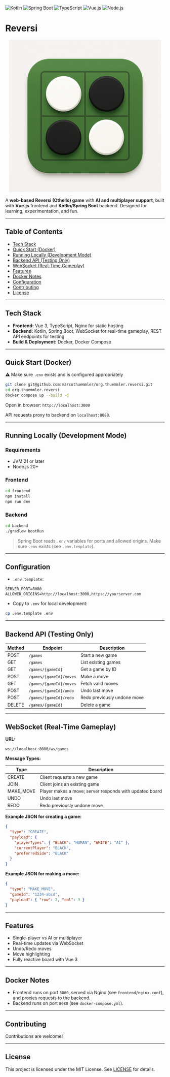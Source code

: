 ![Kotlin](https://img.shields.io/badge/Kotlin-2.2.0-purple)
![Spring Boot](https://img.shields.io/badge/SpringBoot-3.5.5-green)
![TypeScript](https://img.shields.io/badge/TypeScript-5.8.0-blue)
![Vue.js](https://img.shields.io/badge/Vue-3.5.18-brightgreen)
![Node.js](https://img.shields.io/badge/Node-20.19.0-yellow)

# Reversi

<div align="center">
  <img src="./images/image.png" width="480"/>
</div>

A **web-based Reversi (Othello) game** with **AI and multiplayer support**, built with **Vue.js** frontend and **Kotlin/Spring Boot** backend. Designed for learning, experimentation, and fun.

---

## Table of Contents

* [Tech Stack](#tech-stack)
* [Quick Start (Docker)](#quick-start-docker)
* [Running Locally (Development Mode)](#running-locally-development-mode)
* [Backend API (Testing Only)](#backend-api-testing-only)
* [WebSocket (Real-Time Gameplay)](#websocket-real-time-gameplay)
* [Features](#features)
* [Docker Notes](#docker-notes)
* [Configuration](#configuration)
* [Contributing](#contributing)
* [License](#license)

---

## Tech Stack

* **Frontend:** Vue 3, TypeScript, Nginx for static hosting
* **Backend:** Kotlin, Spring Boot, WebSocket for real-time gameplay, REST API endpoints for testing
* **Build & Deployment:** Docker, Docker Compose

---

## Quick Start (Docker)

⚠️ Make sure `.env` exists and is configured appropriately

```bash
git clone git@github.com:marcothuemmler/org.thuemmler.reversi.git
cd org.thuemmler.reversi
docker compose up --build -d
```

Open in browser: `http://localhost:3000`

API requests proxy to backend on `localhost:8080`.

---

## Running Locally (Development Mode)

### Requirements

* JVM 21 or later
* Node.js 20+

### Frontend

```bash
cd frontend
npm install
npm run dev
```

### Backend

```bash
cd backend
./gradlew bootRun
```

> Spring Boot reads `.env` variables for ports and allowed origins. Make sure `.env` exists (see `.env.template`).

---

## Configuration

* `.env.template`:

```env
SERVER_PORT=8080
ALLOWED_ORIGINS=http://localhost:3000,https://yourserver.com
```

* Copy to `.env` for local development:

```bash
cp .env.template .env
```

---

## Backend API (Testing Only)

| Method | Endpoint                | Description                 |
| ------ | ----------------------- | --------------------------- |
| POST   | `/games`                | Start a new game            |
| GET    | `/games`                | List existing games         |
| GET    | `/games/{gameId}`       | Get a game by ID            |
| POST   | `/games/{gameId}/moves` | Make a move                 |
| GET    | `/games/{gameId}/moves` | Fetch valid moves           |
| POST   | `/games/{gameId}/undo`  | Undo last move              |
| POST   | `/games/{gameId}/redo`  | Redo previously undone move |
| DELETE | `/games/{gameId}`       | Delete a game               |

---

## WebSocket (Real-Time Gameplay)

**URL:**

```
ws://localhost:8080/ws/games
```

**Message Types:**

| Type       | Description                                             |
| ---------- | ------------------------------------------------------- |
| CREATE     | Client requests a new game                              |
| JOIN       | Client joins an existing game                           |
| MAKE\_MOVE | Player makes a move; server responds with updated board |
| UNDO       | Undo last move                                          |
| REDO       | Redo previously undone move                             |

**Example JSON for creating a game:**

```json
{
  "type": "CREATE",
  "payload": {
    "playerTypes": { "BLACK": "HUMAN", "WHITE": "AI" },
    "currentPlayer": "BLACK",
    "preferredSide": "BLACK"
  }
}
```

**Example JSON for making a move:**

```json
{
  "type": "MAKE_MOVE",
  "gameId": "1234-abcd",
  "payload": { "row": 2, "col": 3 }
}
```

---

## Features

* Single-player vs AI or multiplayer
* Real-time updates via WebSocket
* Undo/Redo moves
* Move highlighting
* Fully reactive board with Vue 3

---

## Docker Notes

* Frontend runs on port `3000`, served via Nginx (see `frontend/nginx.conf`), and proxies requests to the backend.
* Backend runs on port `8080` (see `docker-compose.yml`).

---

## Contributing

Contributions are welcome!

---

## License

This project is licensed under the MIT License. See [LICENSE](LICENSE) for details.
